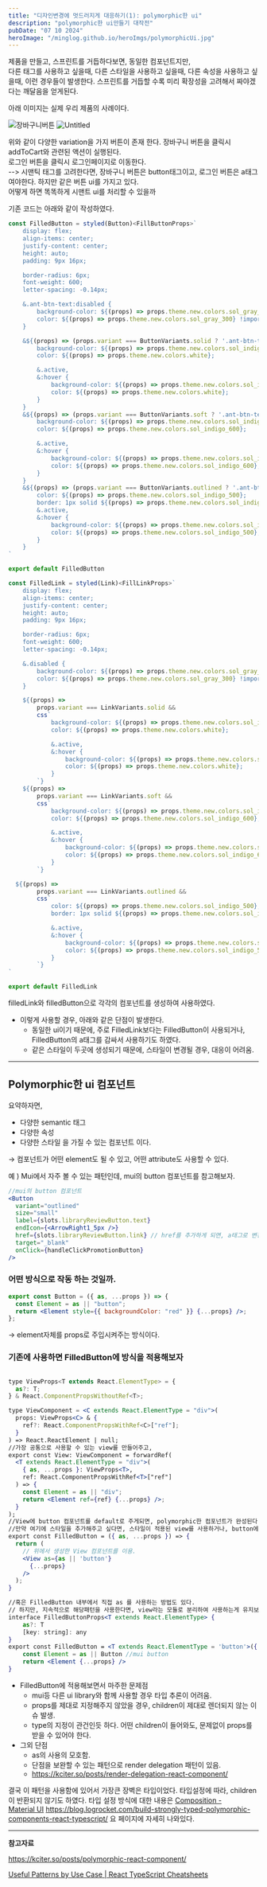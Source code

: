 ```yaml
---
title: "디자인변경에 멋드러지게 대응하기(1): polymorphic한 ui"
description: "polymorphic한 ui만들기 대작전"
pubDate: "07 10 2024"
heroImage: "/minglog.github.io/heroImgs/polymorphicUi.jpg"
---
```


제품을 만들고, 스프린트를 거듭하다보면,
동일한 컴포넌트지만, <br/>
다른 태그를 사용하고 싶을때,
다른 스타일을 사용하고 싶을때,
다른 속성을 사용하고 싶을때,
이런 경우들이 발생한다.
스프린트를 거듭할 수록 미리 확장성을 고려해서 짜야겠다는 깨달음을 얻게된다.

아래 이미지는 실제 우리 제품의 사례이다.

![장바구니버튼](../contentsImgs/1.png)
![Untitled](/public/contentsImgs/2.png)

위와 같이 다양한 variation을 가지 버튼이 존재 한다.
장바구니 버튼을 클릭시 addToCart와 관련된 액션이 실행된다.<br/>
로그인 버튼을 클릭시 로그인페이지로 이동한다.<br/>
--> 시맨틱 태그를 고려한다면, 장바구니 버튼은 button태그이고, 로그인 버튼은 a태그여야한다.
하지만 같은 버튼 ui를 가지고 있다.<br/>
어떻게 하면 똑똑하게 시맨트 ui를 처리할 수 있을까

기존 코드는 아래와 같이 작성하였다.

```jsx
const FilledButton = styled(Button)<FillButtonProps>`
	display: flex;
	align-items: center;
	justify-content: center;
	height: auto;
	padding: 9px 16px;

	border-radius: 6px;
	font-weight: 600;
	letter-spacing: -0.14px;

	&.ant-btn-text:disabled {
		background-color: ${(props) => props.theme.new.colors.sol_gray_100} !important;
		color: ${(props) => props.theme.new.colors.sol_gray_300} !important;
	}

	&${(props) => (props.variant === ButtonVariants.solid ? '.ant-btn-text' : '.unavailable')} {
		background-color: ${(props) => props.theme.new.colors.sol_indigo_500};
		color: ${(props) => props.theme.new.colors.white};

		&.active,
		&:hover {
			background-color: ${(props) => props.theme.new.colors.sol_indigo_600};
			color: ${(props) => props.theme.new.colors.white};
		}
	}
	&${(props) => (props.variant === ButtonVariants.soft ? '.ant-btn-text' : '.unavailable')} {
		background-color: ${(props) => props.theme.new.colors.sol_indigo_100};
		color: ${(props) => props.theme.new.colors.sol_indigo_600};

		&.active,
		&:hover {
			background-color: ${(props) => props.theme.new.colors.sol_indigo_200};
			color: ${(props) => props.theme.new.colors.sol_indigo_600};
		}
	}
	&${(props) => (props.variant === ButtonVariants.outlined ? '.ant-btn-text' : '.unavailable')} {
		color: ${(props) => props.theme.new.colors.sol_indigo_500};
		border: 1px solid ${(props) => props.theme.new.colors.sol_indigo_500};
		&.active,
		&:hover {
			background-color: ${(props) => props.theme.new.colors.sol_indigo_50};
			color: ${(props) => props.theme.new.colors.sol_indigo_500};
		}
	}
`

export default FilledButton

const FilledLink = styled(Link)<FillLinkProps>`
	display: flex;
	align-items: center;
	justify-content: center;
	height: auto;
	padding: 9px 16px;

	border-radius: 6px;
	font-weight: 600;
	letter-spacing: -0.14px;

	&.disabled {
		background-color: ${(props) => props.theme.new.colors.sol_gray_100} !important;
		color: ${(props) => props.theme.new.colors.sol_gray_300} !important;
	}

	${(props) =>
		props.variant === LinkVariants.solid &&
		css`
			background-color: ${(props) => props.theme.new.colors.sol_indigo_500};
			color: ${(props) => props.theme.new.colors.white};

			&.active,
			&:hover {
				background-color: ${(props) => props.theme.new.colors.sol_indigo_600};
				color: ${(props) => props.theme.new.colors.white};
			}
		`}
	${(props) =>
		props.variant === LinkVariants.soft &&
		css`
			background-color: ${(props) => props.theme.new.colors.sol_indigo_100};
			color: ${(props) => props.theme.new.colors.sol_indigo_600};

			&.active,
			&:hover {
				background-color: ${(props) => props.theme.new.colors.sol_indigo_200};
				color: ${(props) => props.theme.new.colors.sol_indigo_600};
			}
		`}

  ${(props) =>
		props.variant === LinkVariants.outlined &&
		css`
			color: ${(props) => props.theme.new.colors.sol_indigo_500};
			border: 1px solid ${(props) => props.theme.new.colors.sol_indigo_500};

			&.active,
			&:hover {
				background-color: ${(props) => props.theme.new.colors.sol_indigo_50};
				color: ${(props) => props.theme.new.colors.sol_indigo_500};
			}
		`}
`

export default FilledLink

```

filledLink와 filledButton으로 각각의 컴포넌트를 생성하여 사용하였다.

- 이렇게 사용할 경우, 아래와 같은 단점이 발생한다.
  - 동일한 ui이기 때문에, 주로 FilledLink보다는 FilledButton이 사용되거나, FilledButton의 a태그를 감싸서 사용하기도 하였다.
  - 같은 스타일이 두곳에 생성되기 때문에, 스타일이 변경될 경우, 대응이 어려움.

---

## P**olymorphic한 ui 컴포넌트**

<!-- ![Untitled](https://prod-files-secure.s3.us-west-2.amazonaws.com/2fc50c45-d830-4bf0-a19c-122e444c1b64/d16fdf1d-55a5-406d-8952-7459e1a515d8/Untitled.png) -->

요약하자면,

- 다양한 semantic 태그
- 다양한 속성
- 다양한 스타일
  을 가질 수 있는 컴포넌트 이다.

→ 컴포넌트가 어떤 element도 될 수 있고, 어떤 attribute도 사용할 수 있다.

예 ) Mui에서 자주 볼 수 있는 패턴인데, mui의 button 컴포넌트를 참고해보자.

```jsx
//mui의 button 컴포넌트
<Button
  variant="outlined"
  size="small"
  label={slots.libraryReviewButton.text}
  endIcon={<ArrowRight1_5px />}
  href={slots.libraryReviewButton.link} // href를 추가하게 되면, a태그로 변경된다.
  target="_blank"
  onClick={handleClickPromotionButton}
/>
```

### 어떤 방식으로 작동 하는 것일까.

```jsx
export const Button = ({ as, ...props }) => {
  const Element = as || "button";
  return <Element style={{ backgroundColor: "red" }} {...props} />;
};
```

→ element자체를 props로 주입시켜주는 방식이다.

### 기존에 사용하면 FilledButton에 방식을 적용해보자

```jsx

type ViewProps<T extends React.ElementType> = {
  as?: T;
} & React.ComponentPropsWithoutRef<T>;

type ViewComponent = <C extends React.ElementType = "div">(
  props: ViewProps<C> & {
    ref?: React.ComponentPropsWithRef<C>["ref"];
  }
) => React.ReactElement | null;
//가장 공통으로 사용할 수 있는 view를 만들어주고,
export const View: ViewComponent = forwardRef(
  <T extends React.ElementType = "div">(
    { as, ...props }: ViewProps<T>,
    ref: React.ComponentPropsWithRef<T>["ref"]
  ) => {
    const Element = as || "div";
    return <Element ref={ref} {...props} />;
  }
);
//View에 button 컴포넌트를 default로 주게되면, polymorphic한 컴포넌트가 완성된다.
//만약 여기에 스타일을 추가해주고 싶다면, 스타일이 적용된 view를 사용하거나, button에 styled줄 수 있다.
export const FilledButton = ({ as, ...props }) => {
  return (
    // 위에서 생성한 View 컴포넌트를 이용.
    <View as={as || 'button'}
      {...props}
    />
  );
}

//혹은 FilledButton 내부에서 직접 as 를 사용하는 방법도 있다.
// 하지만, 지속적으로 해당패턴을 사용한다면, view라는 모듈로 분리하여 사용하는게 유지보수성 측면에서 좋다고 생각한다.
interface FilledButtonProps<T extends React.ElementType> {
	as?: T
	[key: string]: any
}
export const FilledButton = <T extends React.ElementType = 'button'>({ as, ...props }: FilledButtonProps<T>) => {
	const Element = as || Button //mui button
	return <Element {...props} />
}

```

- FilledButton에 적용해보면서 마주한 문제점
  - mui등 다른 ui library와 함께 사용할 경우 타입 추론이 어려움.
  - props를 제대로 지정해주지 않았을 경우, children이 제대로 렌더되지 않는 이슈 발생.
  - type의 지정이 관건인듯 하다. 어떤 children이 들어와도, 문제없이 props를 받을 수 있어야 한다.
- 그외 단점
  - as의 사용의 모호함.
  - 단점을 보완할 수 있는 패턴으로 render delegation 패턴이 있음.
  - https://kciter.so/posts/render-delegation-react-component/

결국 이 패턴을 사용함에 있어서 가장큰 장벽은 타입이었다.
타입설정에 따라, children이 반환되지 않기도 하였다.
타입 설정 방식에 대한 내용은 [Composition - Material UI](https://mui.com/material-ui/guides/composition/)
https://blog.logrocket.com/build-strongly-typed-polymorphic-components-react-typescript/
요 페이지에 자세히 나와있다.

---

**참고자료**

https://kciter.so/posts/polymorphic-react-component/

[Useful Patterns by Use Case | React TypeScript Cheatsheets](https://react-typescript-cheatsheet.netlify.app/docs/advanced/patterns_by_usecase/#polymorphic-components-eg-with-as-props)
